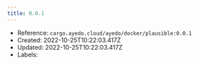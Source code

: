 ```yaml
---
title: 0.0.1
---
```



- Reference: `cargo.ayedo.cloud/ayedo/docker/plausible:0.0.1`
- Created: 2022-10-25T10:22:03.417Z
- Updated: 2022-10-25T10:22:03.417Z
- Labels:


